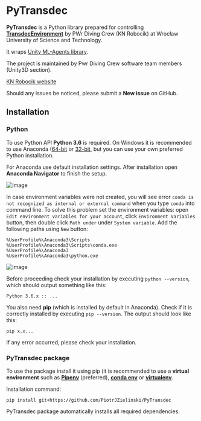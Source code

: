 # PyTransdec

**PyTransdec** is a Python library prepared for controlling [**TransdecEnvironment**](https://github.com/PiotrJZielinski/TransdecEnvironment) by PWr Diving Crew (KN Robocik) at Wrocław University of Science and Technology.

It wraps [Unity ML-Agents library](https://github.com/Unity-Technologies/ml-agents/tree/master/ml-agents).

The project is maintained by Pwr Diving Crew software team members (Unity3D section).

[KN Robocik website](http://www.robocik.pwr.edu.pl/)

Should any issues be noticed, please submit a **New issue** on GitHub.

## Installation

### Python

To use Python API **Python 3.6** is required. On Windows it is recommended to use Anaconda ([64-bit](https://repo.continuum.io/archive/Anaconda3-5.1.0-Windows-x86_64.exe) or [32-bit](https://repo.continuum.io/archive/Anaconda3-5.1.0-Windows-x86.exe), but you can use your own preferred Python installation.

For Anaconda use default installation settings. After installation open **Anaconda Navigator** to finish the setup.

![image](https://user-images.githubusercontent.com/23311513/53694120-659c7d80-3daa-11e9-967d-adccde7ca095.png)

In case environment variables were not created, you will see error `conda is not recognized as internal or external command` when you type `conda` into command line. To solve this problem set the environment variables: open `Edit environment variables for your account`, click `Environment Variables` button, then double click `Path under` under `System variable`. Add the following paths using `New` button:

```
%UserProfile%\Anaconda3\Scripts
%UserProfile%\Anaconda3\Scripts\conda.exe
%UserProfile%\Anaconda3
%UserProfile%\Anaconda3\python.exe
```
![image](https://user-images.githubusercontent.com/23311513/53694104-371ea280-3daa-11e9-8351-23eba97e3793.png)

Before proceeding check your installation by executing `python --version`, which should output something like this:

```
Python 3.6.x :: ...
```

You also need **pip** (which is installed by default in Anaconda). Check if it is correctly installed by executing `pip --version`. The output should look like this:

```
pip x.x...
```

If any error occurred, please check your installation.

### PyTransdec package

To use the package install it using pip (it is recommended to use a **virtual environment** such as [**Pipenv**](https://pipenv.readthedocs.io/en/latest/) (preferred), [**conda env**](https://docs.conda.io/projects/conda/en/latest/user-guide/tasks/manage-environments.html) or [**virtualenv**](https://virtualenv.pypa.io/en/latest/).

Installation command:

```
pip install git+https://github.com/PiotrJZielinski/PyTransdec
```

PyTransdec package automatically installs all required dependencies.
